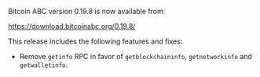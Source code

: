 Bitcoin ABC version 0.19.8 is now available from:

  <https://download.bitcoinabc.org/0.19.8/>

This release includes the following features and fixes:
 - Remove `getinfo` RPC in favor of `getblockchaininfo`, `getnetworkinfo` and `getwalletinfo`.
